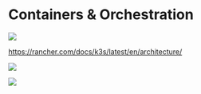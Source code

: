 # Containers & Orchestration

![](https://rancher.com/img/blog/2019/rio-revolutionizing-the-way-you-deploy-apps/image4.png)

https://rancher.com/docs/k3s/latest/en/architecture/

![](https://k3s.io/images/how-it-works-k3s.svg)

![](https://rancher.com/docs/img/rancher/k3s-architecture-single-server.png)
